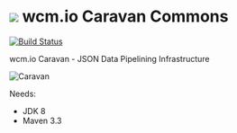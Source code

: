 <img src="http://wcm.io/images/favicon-16@2x.png"/> wcm.io Caravan Commons
======
[![Build Status](https://travis-ci.org/wcm-io-caravan/caravan-commons.png?branch=master)](https://travis-ci.org/wcm-io-caravan/caravan-commons)

wcm.io Caravan - JSON Data Pipelining Infrastructure

![Caravan](https://github.com/wcm-io-caravan/caravan-tooling/blob/master/public_site/src/site/resources/images/caravan.gif)

Needs:
- JDK 8
- Maven 3.3

